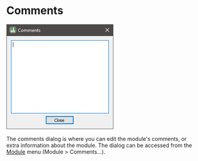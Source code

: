 
# Comments

![comments-dialog](../img/interface/comments.png "The comments dialog")

The comments dialog is where you can edit the module's comments, or extra
information about the module. The dialog can be accessed from the [Module](menus/module.md)
menu (Module > Comments...).
